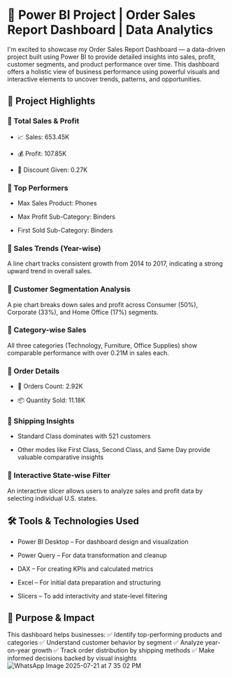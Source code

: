# 🚀 Power BI Project | Order Sales Report Dashboard | Data Analytics
I'm excited to showcase my Order Sales Report Dashboard — a data-driven project built using Power BI to provide detailed insights into sales, profit, customer segments, and product performance over time.
This dashboard offers a holistic view of business performance using powerful visuals and interactive elements to uncover trends, patterns, and opportunities.

## 📌 Project Highlights
### 🔹 Total Sales & Profit

- 📈 Sales: 653.45K

- 💰 Profit: 107.85K

- 🔻 Discount Given: 0.27K

### 🔹 Top Performers

- Max Sales Product: Phones

- Max Profit Sub-Category: Binders

- First Sold Sub-Category: Binders

### 🔹 Sales Trends (Year-wise)
A line chart tracks consistent growth from 2014 to 2017, indicating a strong upward trend in overall sales.

### 🔹 Customer Segmentation Analysis
A pie chart breaks down sales and profit across Consumer (50%), Corporate (33%), and Home Office (17%) segments.

### 🔹 Category-wise Sales
All three categories (Technology, Furniture, Office Supplies) show comparable performance with over 0.21M in sales each.

### 🔹 Order Details

- 🧾 Orders Count: 2.92K

- 📦 Quantity Sold: 11.18K

### 🔹 Shipping Insights

- Standard Class dominates with 521 customers

- Other modes like First Class, Second Class, and Same Day provide valuable comparative insights

### 🔹 Interactive State-wise Filter
An interactive slicer allows users to analyze sales and profit data by selecting individual U.S. states.

## 🛠 Tools & Technologies Used
- Power BI Desktop – For dashboard design and visualization

- Power Query – For data transformation and cleanup

- DAX – For creating KPIs and calculated metrics

- Excel – For initial data preparation and structuring

- Slicers – To add interactivity and state-level filtering

## 🎯 Purpose & Impact
This dashboard helps businesses:
✅ Identify top-performing products and categories
✅ Understand customer behavior by segment
✅ Analyze year-on-year growth
✅ Track order distribution by shipping methods
✅ Make informed decisions backed by visual insights
![WhatsApp Image 2025-07-21 at 7 35 02 PM](https://github.com/user-attachments/assets/b3a87e07-da70-4061-aa82-8463e90f528f)

